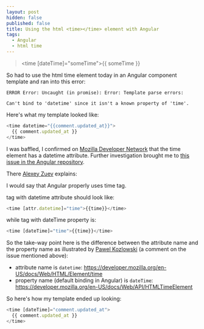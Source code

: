 ```yaml
---
layout: post
hidden: false
published: false
title: Using the html <time></time> element with Angular
tags:
  - Angular
  - html time
---
```

> <time \[dateTime]="someTime">{{ someTime }}</time>

So had to use the html time element today in an Angular component template and ran into this error:

`ERROR Error: Uncaught (in promise): Error: Template parse errors:`

`Can't bind to 'datetime' since it isn't a known property of 'time'.` 

Here's what my template looked like:

```typescript
<time datetime="{{comment.updated_at}}">
  {{ comment.updated_at }}
</time>
```

I was baffled, I confirmed on [Mozilla Developer Network](https://developer.mozilla.org/en-US/docs/Web/HTML/Element/time) that the time element has a datetime attribute. Further investigation brought me to [this issue in the Angular repository](https://github.com/angular/angular/issues/26255).

There [Alexey Zuev](https://twitter.com/yurzui?lang=en) explains:

I would say that Angular properly uses time tag.

<time> tag with datetime attribute should look like:

```typescript
<time [attr.datetime]="time">{{time}}</time>
```

while <time> tag with dateTime property is:

```typescript
<time [dateTime]="time">{{time}}</time>
```

So the take-way point here is the difference between the attribute name and the property name as illustrated by [Pawel Kozlowski](https://twitter.com/pkozlowski_os?lang=en) (a comment on the issue mentioned above):

* attribute name is `datetime`: [https://developer.mozilla.org/en-US/docs/Web/HTML/Element/time
  ](https://developer.mozilla.org/en-US/docs/Web/HTML/Element/time)
* property name (default binding in Angular) is `dateTime`: <https://developer.mozilla.org/en-US/docs/Web/API/HTMLTimeElement>

So here's how my template ended up looking:

```typescript
<time [dateTime]="comment.updated_at">
  {{ comment.updated_at }}
</time>
```
